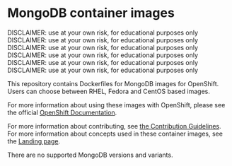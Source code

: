 MongoDB container images
========================

DISCLAIMER:  use at your own risk, for educational purposes only
DISCLAIMER:  use at your own risk, for educational purposes only
DISCLAIMER:  use at your own risk, for educational purposes only
DISCLAIMER:  use at your own risk, for educational purposes only
DISCLAIMER:  use at your own risk, for educational purposes only
DISCLAIMER:  use at your own risk, for educational purposes only

This repository contains Dockerfiles for MongoDB images for OpenShift.
Users can choose between RHEL, Fedora and CentOS based images.

For more information about using these images with OpenShift, please see the
official [OpenShift Documentation](https://docs.okd.io/latest/using_images/db_images/mongodb.html).

For more information about contributing, see
[the Contribution Guidelines](https://github.com/sclorg/welcome/blob/master/contribution.md).
For more information about concepts used in these container images, see the
[Landing page](https://github.com/sclorg/welcome).

There are no supported MongoDB versions and variants.
